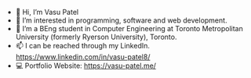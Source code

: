 - 👋 Hi, I’m Vasu Patel
- 👀 I’m interested in programming, software and web development.
- 🌱 I’m a BEng student in Computer Engineering at Toronto Metropolitan University (formerly Ryerson University), Toronto.
- 📫 I can be reached through my LinkedIn. https://www.linkedin.com/in/vasu-patel8/
- 💻 Portfolio Website: https://vasu-patel.me/

<!---
vasup86/vasup86 is a ✨ special ✨ repository because its `README.md` (this file) appears on your GitHub profile.
You can click the Preview link to take a look at your changes.
--->
